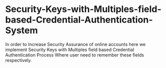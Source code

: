 # Security-Keys-with-Multiples-field-based-Credential-Authentication-System
In order to Increase  Security  Assurance of online accounts here we implement Security Keys with Multiples field based Credential Authentication Process Where user need to remember these fields respectively.
